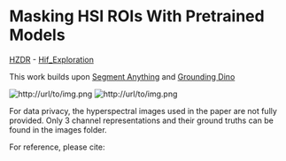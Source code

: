 # Masking HSI ROIs With Pretrained Models
[HZDR](https://hzdr.de) - [Hif_Exploration](https://www.iexplo.space/)

This work builds upon [Segment Anything](https://github.com/facebookresearch/segment-anything) and [Grounding Dino](https://github.com/facebookresearch/segment-anything)

![http://url/to/img.png](https://github.com/Elias-Arbash/Masking/blob/main/assets/Drill%20Core.png)
![http://url/to/img.png](https://github.com/Elias-Arbash/Masking/blob/main/assets/Drill%20Core.png)

For data privacy, the hyperspectral images used in the paper are not fully provided. Only 3 channel representations and their ground truths can be found in the images folder.

For reference, please cite:
